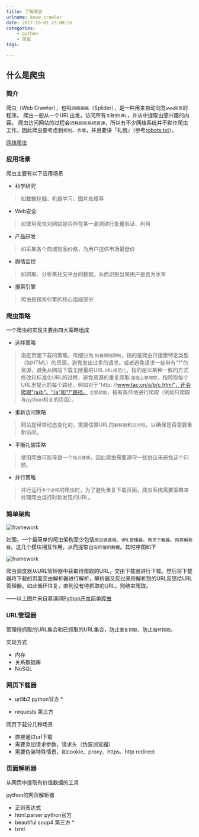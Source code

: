 ```yaml
---
title: 了解爬虫
urlname: know_crawler
date: 2017-10-01 23:08:55
categories:
    - python
    - 爬虫
tags:

---
```


## 什么是爬虫

### 简介
爬虫（Web Crawler），也叫`网络蜘蛛`（Splider），是一种用来自动浏览`www网页`的程序。
爬虫一般从一个URL出发，访问所有`关联的URL`，并从中提取出感兴趣的内容。
爬虫访问网站的过程会`消耗目标系统资源`，所以有不少网络系统并不默许爬虫工作。因此爬虫要考虑到`规划`、`负载`，并且要讲『礼貌』（参考[robots.txt](https://zh.wikipedia.org/wiki/Robots.txt)）。

[网络爬虫](https://zh.wikipedia.org/wiki/%E7%B6%B2%E8%B7%AF%E7%88%AC%E8%9F%B2)

### 应用场景
爬虫主要有以下应用场景
- 科学研究
> 如数据挖掘、机器学习、图片处理等
- Web安全
> 如使用爬虫对网站是否存在某一漏洞进行批量验证、利用
- 产品研发
> 如采集各个商城物品价格，为用户提供市场最低价
- 舆情监控
> 如抓取、分析某社交平台的数据，从而识别出某用户是否为水军
- 搜索引擎
> 爬虫是搜索引擎的核心组成部分

### 爬虫策略
一个爬虫的实现主要由四大策略组成
- 选择策略
> 指定页面下载的策略，可细分为
> `链接跟随限制`，指的是爬虫只搜索特定类型（如HTML）的资源，避免发出过多的请求。或者避免请求一些带有"?"的资源，避免从网站下载无限量的URL
> `URL规范化`，指的是以某种一致的方式修改和标准化URL的过程，避免资源的重复爬取
> `路径上移爬取`，指爬取每个URL里提示的每个路径，例如对于"http: //www.tac.cn/a/b/c.html"，还会爬取"/a/b"、"/a"和"/"路径。
> `主题爬取`，指有条件地进行爬取（例如只爬取与python相关的页面）。
- 重新访问策略
> 网站是经常动态变化的，需要估算URL的`新鲜度`和`过时性`，以确保是否需要重新访问。
- 平衡礼貌策略
> 使用爬虫可能导致一个`站点瘫痪`，因此爬虫需要遵守一些协议来避免这个问题。
- 并行策略
> 并行运行`多个进程`的爬虫时，为了避免重复下载页面，爬虫系统需要策略来处理爬虫运行时新发现的URL。

### 简单架构
![framework](/images/crawler_learn/framework.jpg)

如图，一个最简单的爬虫架构至少包括`爬虫调度端`、`URL管理器`、`网页下载器`、`网页解析器`。这几个模块相互作用，从而提取出`有价值的数据`。其时序图如下

![framework](/images/crawler_learn/sequence_chart.jpg)

爬虫调度器从URL管理器中获取待爬取的URL，交由下载器进行下载。然后将下载器将下载的页面交由解析器进行解析，解析器又反过来将解析到的URL反馈给URL管理器。如此循环往复，直到没有待抓取的URL，则结束爬取。

——以上图片来自慕课网[Python开发简单爬虫](http://www.imooc.com/learn/563)

### URL管理器
管理待抓取的URL集合和已抓取的URL集合，防止`重复抓取`、防止`循环抓取`。

实现方式
- 内存
- 关系数据库
- NoSQL

### 网页下载器
- urllib2 python官方 *


- requests 第三方

网页下载分几种场景
- 直接通过url下载
- 需要添加请求参数，请求头（伪装浏览器）
- 需要伪装特殊情景，如cookie、proxy、https、http redirect

### 页面解析器

从网页中提取有价值数据的工具

python的网页解析器
- 正则表达式
- html.parser python官方
- beautiful soup4 第三方 *
- lxml 
